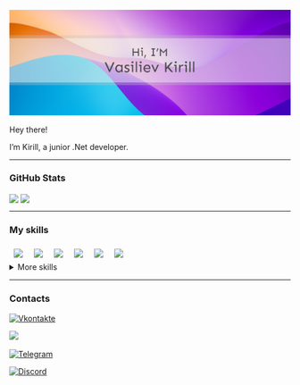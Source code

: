 
![Banner](Banner.png)

Hey there!

I’m Kirill, a junior .Net developer. 
<!-- I make it my mission to translate user-focused designs into pixel-perfect websites or applications that run blazing fast. -->
---

### GitHub Stats

  <img align="center" margin="1" src="https://github-readme-stats.vercel.app/api/top-langs/?username=KikaDeveloper">

  <img align="center" src="https://github-readme-stats.vercel.app/api?username=KikaDeveloper">

---

### My skills

<!-- c# -->
<img align="center" style="margin:0.5rem" src="https://img.shields.io/badge/C%23-239120?style=for-the-badge&logo=c-sharp&logoColor=white">

<!-- .Net -->
<img align="center" style="margin:0.5rem" src="https://img.shields.io/badge/.NET-512BD4?style=for-the-badge&logo=dotnet&logoColor=white">

<!-- c++ -->
<img align="center" style="margin:0.5rem" src="https://img.shields.io/badge/C%2B%2B-00599C?style=for-the-badge&logo=c%2B%2B&logoColor=white">

<!-- sqlite -->
<img align="center" style="margin:0.5rem" src="https://img.shields.io/badge/SQLite-07405E?style=for-the-badge&logo=sqlite&logoColor=white">

<!-- mongoDB -->
<img align="center" style="margin:0.5rem" src="https://img.shields.io/badge/MongoDB-4EA94B?style=for-the-badge&logo=mongodb&logoColor=white">

<!-- VS code -->
<img align="center" style="margin:0.5rem" src="https://img.shields.io/badge/Visual_Studio_Code-0078D4?style=for-the-badge&logo=visual%20studio%20code&logoColor=white">

<!-- 
<img align="center" style="margin:0.5rem" src="https://img.shields.io/badge/Visual_Studio-5C2D91?style=for-the-badge&logo=visual%20studio&logoColor=white"> -->

<!-- <img align="center" style="margin:0.5rem" src=""> -->

<details>
<summary>More skills</summary>

<img align="center" style="margin:0.5rem" src="https://img.shields.io/badge/json-5E5C5C?style=for-the-badge&logo=json&logoColor=white">

<img align="center" style="margin:0.5rem" src="https://img.shields.io/badge/Pug-E3C29B?style=for-the-badge&logo=pug&logoColor=black">

<img align="center" style="margin:0.5rem" src="https://img.shields.io/badge/JavaScript-323330?style=for-the-badge&logo=javascript&logoColor=F7DF1E">

<img align="center" style="margin:0.5rem" src="https://img.shields.io/badge/HTML5-E34F26?style=for-the-badge&logo=html5&logoColor=white">

<img align="center" style="margin:0.5rem" src="https://img.shields.io/badge/CSS3-1572B6?style=for-the-badge&logo=css3&logoColor=white">

<img align="center" style="margin:0.5rem" src="https://img.shields.io/badge/Selenium-43B02A?style=for-the-badge&logo=Selenium&logoColor=white">

<img align="center" style="margin:0.5rem" src="https://img.shields.io/badge/Bootstrap-563D7C?style=for-the-badge&logo=bootstrap&logoColor=white">

<img align="center" style="margin:0.5rem" src="https://img.shields.io/badge/Figma-F24E1E?style=for-the-badge&logo=figma&logoColor=white">

</details>
  
---

### Contacts

<!-- Vk -->
[![Vkontakte](https://img.shields.io/badge/вконтакте-%232E87FB.svg?&style=for-the-badge&logo=vk&logoColor=white)](https://vk.com/kika2018)

<!-- Insta -->
[![](https://img.shields.io/badge/Instagram-E4405F?style=for-the-badge&logo=instagram&logoColor=white)](https://www.instagram.com/kikabazuka)

<!-- Telega -->
[![Telegram](https://img.shields.io/badge/Telegram-2CA5E0?style=for-the-badge&logo=telegram&logoColor=white)](https://t.me/@kikaBazuka)

[![Discord](https://img.shields.io/badge/Discord-7289DA?style=for-the-badge&logo=discord&logoColor=white)]()
